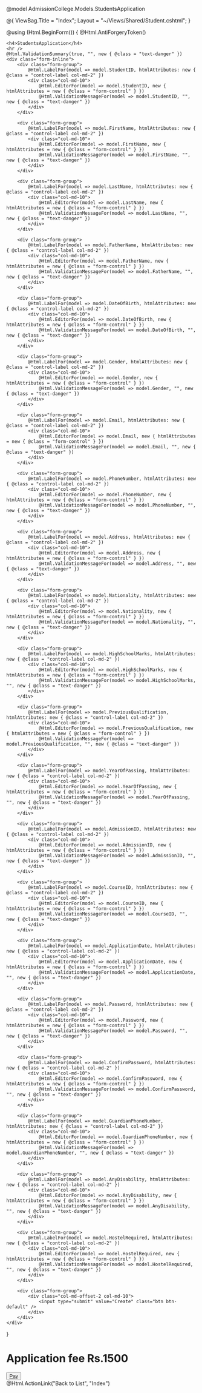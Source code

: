 @model AdmissionCollege.Models.StudentsApplication

@{
    ViewBag.Title = "Index";
    Layout = "~/Views/Shared/Student.cshtml";
}



@using (Html.BeginForm())
{
    @Html.AntiForgeryToken()


    <h4>StudentsApplication</h4>
    <hr />
    @Html.ValidationSummary(true, "", new { @class = "text-danger" })
    <div class="form-inline">
        <div class="form-group">
            @Html.LabelFor(model => model.StudentID, htmlAttributes: new { @class = "control-label col-md-2" })
            <div class="col-md-10">
                @Html.EditorFor(model => model.StudentID, new { htmlAttributes = new { @class = "form-control" } })
                @Html.ValidationMessageFor(model => model.StudentID, "", new { @class = "text-danger" })
            </div>
        </div>

        <div class="form-group">
            @Html.LabelFor(model => model.FirstName, htmlAttributes: new { @class = "control-label col-md-2" })
            <div class="col-md-10">
                @Html.EditorFor(model => model.FirstName, new { htmlAttributes = new { @class = "form-control" } })
                @Html.ValidationMessageFor(model => model.FirstName, "", new { @class = "text-danger" })
            </div>
        </div>

        <div class="form-group">
            @Html.LabelFor(model => model.LastName, htmlAttributes: new { @class = "control-label col-md-2" })
            <div class="col-md-10">
                @Html.EditorFor(model => model.LastName, new { htmlAttributes = new { @class = "form-control" } })
                @Html.ValidationMessageFor(model => model.LastName, "", new { @class = "text-danger" })
            </div>
        </div>

        <div class="form-group">
            @Html.LabelFor(model => model.FatherName, htmlAttributes: new { @class = "control-label col-md-2" })
            <div class="col-md-10">
                @Html.EditorFor(model => model.FatherName, new { htmlAttributes = new { @class = "form-control" } })
                @Html.ValidationMessageFor(model => model.FatherName, "", new { @class = "text-danger" })
            </div>
        </div>

        <div class="form-group">
            @Html.LabelFor(model => model.DateOfBirth, htmlAttributes: new { @class = "control-label col-md-2" })
            <div class="col-md-10">
                @Html.EditorFor(model => model.DateOfBirth, new { htmlAttributes = new { @class = "form-control" } })
                @Html.ValidationMessageFor(model => model.DateOfBirth, "", new { @class = "text-danger" })
            </div>
        </div>

        <div class="form-group">
            @Html.LabelFor(model => model.Gender, htmlAttributes: new { @class = "control-label col-md-2" })
            <div class="col-md-10">
                @Html.EditorFor(model => model.Gender, new { htmlAttributes = new { @class = "form-control" } })
                @Html.ValidationMessageFor(model => model.Gender, "", new { @class = "text-danger" })
            </div>
        </div>

        <div class="form-group">
            @Html.LabelFor(model => model.Email, htmlAttributes: new { @class = "control-label col-md-2" })
            <div class="col-md-10">
                @Html.EditorFor(model => model.Email, new { htmlAttributes = new { @class = "form-control" } })
                @Html.ValidationMessageFor(model => model.Email, "", new { @class = "text-danger" })
            </div>
        </div>

        <div class="form-group">
            @Html.LabelFor(model => model.PhoneNumber, htmlAttributes: new { @class = "control-label col-md-2" })
            <div class="col-md-10">
                @Html.EditorFor(model => model.PhoneNumber, new { htmlAttributes = new { @class = "form-control" } })
                @Html.ValidationMessageFor(model => model.PhoneNumber, "", new { @class = "text-danger" })
            </div>
        </div>

        <div class="form-group">
            @Html.LabelFor(model => model.Address, htmlAttributes: new { @class = "control-label col-md-2" })
            <div class="col-md-10">
                @Html.EditorFor(model => model.Address, new { htmlAttributes = new { @class = "form-control" } })
                @Html.ValidationMessageFor(model => model.Address, "", new { @class = "text-danger" })
            </div>
        </div>

        <div class="form-group">
            @Html.LabelFor(model => model.Nationality, htmlAttributes: new { @class = "control-label col-md-2" })
            <div class="col-md-10">
                @Html.EditorFor(model => model.Nationality, new { htmlAttributes = new { @class = "form-control" } })
                @Html.ValidationMessageFor(model => model.Nationality, "", new { @class = "text-danger" })
            </div>
        </div>

        <div class="form-group">
            @Html.LabelFor(model => model.HighSchoolMarks, htmlAttributes: new { @class = "control-label col-md-2" })
            <div class="col-md-10">
                @Html.EditorFor(model => model.HighSchoolMarks, new { htmlAttributes = new { @class = "form-control" } })
                @Html.ValidationMessageFor(model => model.HighSchoolMarks, "", new { @class = "text-danger" })
            </div>
        </div>

        <div class="form-group">
            @Html.LabelFor(model => model.PreviousQualification, htmlAttributes: new { @class = "control-label col-md-2" })
            <div class="col-md-10">
                @Html.EditorFor(model => model.PreviousQualification, new { htmlAttributes = new { @class = "form-control" } })
                @Html.ValidationMessageFor(model => model.PreviousQualification, "", new { @class = "text-danger" })
            </div>
        </div>

        <div class="form-group">
            @Html.LabelFor(model => model.YearOfPassing, htmlAttributes: new { @class = "control-label col-md-2" })
            <div class="col-md-10">
                @Html.EditorFor(model => model.YearOfPassing, new { htmlAttributes = new { @class = "form-control" } })
                @Html.ValidationMessageFor(model => model.YearOfPassing, "", new { @class = "text-danger" })
            </div>
        </div>

        <div class="form-group">
            @Html.LabelFor(model => model.AdmissionID, htmlAttributes: new { @class = "control-label col-md-2" })
            <div class="col-md-10">
                @Html.EditorFor(model => model.AdmissionID, new { htmlAttributes = new { @class = "form-control" } })
                @Html.ValidationMessageFor(model => model.AdmissionID, "", new { @class = "text-danger" })
            </div>
        </div>

        <div class="form-group">
            @Html.LabelFor(model => model.CourseID, htmlAttributes: new { @class = "control-label col-md-2" })
            <div class="col-md-10">
                @Html.EditorFor(model => model.CourseID, new { htmlAttributes = new { @class = "form-control" } })
                @Html.ValidationMessageFor(model => model.CourseID, "", new { @class = "text-danger" })
            </div>
        </div>

        <div class="form-group">
            @Html.LabelFor(model => model.ApplicationDate, htmlAttributes: new { @class = "control-label col-md-2" })
            <div class="col-md-10">
                @Html.EditorFor(model => model.ApplicationDate, new { htmlAttributes = new { @class = "form-control" } })
                @Html.ValidationMessageFor(model => model.ApplicationDate, "", new { @class = "text-danger" })
            </div>
        </div>

        <div class="form-group">
            @Html.LabelFor(model => model.Password, htmlAttributes: new { @class = "control-label col-md-2" })
            <div class="col-md-10">
                @Html.EditorFor(model => model.Password, new { htmlAttributes = new { @class = "form-control" } })
                @Html.ValidationMessageFor(model => model.Password, "", new { @class = "text-danger" })
            </div>
        </div>

        <div class="form-group">
            @Html.LabelFor(model => model.ConfirmPassword, htmlAttributes: new { @class = "control-label col-md-2" })
            <div class="col-md-10">
                @Html.EditorFor(model => model.ConfirmPassword, new { htmlAttributes = new { @class = "form-control" } })
                @Html.ValidationMessageFor(model => model.ConfirmPassword, "", new { @class = "text-danger" })
            </div>
        </div>

        <div class="form-group">
            @Html.LabelFor(model => model.GuardianPhoneNumber, htmlAttributes: new { @class = "control-label col-md-2" })
            <div class="col-md-10">
                @Html.EditorFor(model => model.GuardianPhoneNumber, new { htmlAttributes = new { @class = "form-control" } })
                @Html.ValidationMessageFor(model => model.GuardianPhoneNumber, "", new { @class = "text-danger" })
            </div>
        </div>

        <div class="form-group">
            @Html.LabelFor(model => model.AnyDisability, htmlAttributes: new { @class = "control-label col-md-2" })
            <div class="col-md-10">
                @Html.EditorFor(model => model.AnyDisability, new { htmlAttributes = new { @class = "form-control" } })
                @Html.ValidationMessageFor(model => model.AnyDisability, "", new { @class = "text-danger" })
            </div>
        </div>

        <div class="form-group">
            @Html.LabelFor(model => model.HostelRequired, htmlAttributes: new { @class = "control-label col-md-2" })
            <div class="col-md-10">
                @Html.EditorFor(model => model.HostelRequired, new { htmlAttributes = new { @class = "form-control" } })
                @Html.ValidationMessageFor(model => model.HostelRequired, "", new { @class = "text-danger" })
            </div>
        </div>

        <div class="form-group">
            <div class="col-md-offset-2 col-md-10">
                <input type="submit" value="Create" class="btn btn-default" />
            </div>
        </div>
    </div>
}

<h1> Application fee Rs.1500</h1>
<div class="form-group">
    <button><a href="@Url.Action(/*method*/"Create", /*controller*/"PayMents")" class="login-btn">Pay</a></button>
</div>

<div>
    @Html.ActionLink("Back to List", "Index")
</div>
